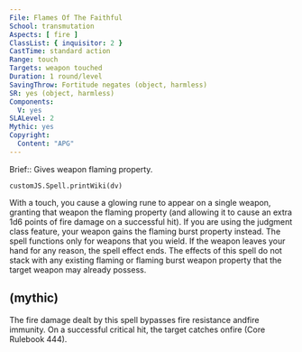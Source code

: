 ```yaml
---
File: Flames Of The Faithful
School: transmutation
Aspects: [ fire ]
ClassList: { inquisitor: 2 }
CastTime: standard action
Range: touch
Targets: weapon touched
Duration: 1 round/level
SavingThrow: Fortitude negates (object, harmless)
SR: yes (object, harmless)
Components:
  V: yes
SLALevel: 2
Mythic: yes
Copyright:
  Content: "APG"
---
```

Brief:: Gives weapon flaming property.

```dataviewjs
customJS.Spell.printWiki(dv)
```

With a touch, you cause a glowing rune to appear on a single weapon, granting that weapon the flaming property (and allowing it to cause an extra 1d6 points of fire damage on a successful hit). If you are using the judgment class feature, your weapon gains the flaming burst property instead. The spell functions only for weapons that you wield. If the weapon leaves your hand for any reason, the spell effect ends. The effects of this spell do not stack with any existing flaming or flaming burst weapon property that the target weapon may already possess.


## (mythic)

The fire damage dealt by this spell bypasses fire resistance andfire immunity. On a successful critical hit, the target catches onfire (Core Rulebook 444).
